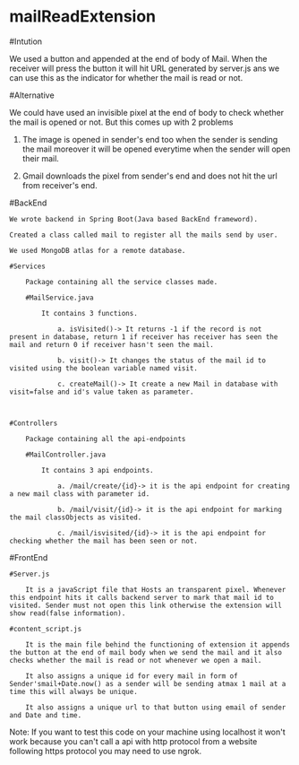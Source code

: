 # mailReadExtension

#Intution

We used a button and appended at the end of body of Mail. When the receiver will press the button it will hit URL generated by server.js ans we can use this as the indicator for whether the mail is read or not.



#Alternative

We could have used an invisible pixel at the end of body to check whether the mail is opened or not. But this comes up with 2 problems 

1. The image is opened in sender's end too when the sender is sending the mail moreover it will be opened everytime when the sender will open their mail.

2. Gmail downloads the pixel from sender's end and does not hit the url from receiver's end.



#BackEnd

    We wrote backend in Spring Boot(Java based BackEnd frameword).

    Created a class called mail to register all the mails send by user.

    We used MongoDB atlas for a remote database.

    #Services

        Package containing all the service classes made.

        #MailService.java

            It contains 3 functions.

                a. isVisited()-> It returns -1 if the record is not present in database, return 1 if receiver has receiver has seen the mail and return 0 if receiver hasn't seen the mail.

                b. visit()-> It changes the status of the mail id to visited using the boolean variable named visit.

                c. createMail()-> It create a new Mail in database with visit=false and id's value taken as parameter.



    #Controllers

        Package containing all the api-endpoints

        #MailController.java

            It contains 3 api endpoints.

                a. /mail/create/{id}-> it is the api endpoint for creating a new mail class with parameter id.

                b. /mail/visit/{id}-> it is the api endpoint for marking the mail classObjects as visited.

                c. /mail/isvisited/{id}-> it is the api endpoint for checking whether the mail has been seen or not.



#FrontEnd

    #Server.js

        It is a javaScript file that Hosts an transparent pixel. Whenever this endpoint hits it calls backend server to mark that mail id to visited. Sender must not open this link otherwise the extension will show read(false information).

    #content_script.js

        It is the main file behind the functioning of extension it appends the button at the end of mail body when we send the mail and it also checks whether the mail is read or not whenever we open a mail.

        It also assigns a unique id for every mail in form of Sender'smail+Date.now() as a sender will be sending atmax 1 mail at a time this will always be unique.

        It also assigns a unique url to that button using email of sender and Date and time.



Note: If you want to test this code on your machine using localhost it won't work because you can't call a api with http protocol from a website following https protocol you may need to use ngrok.